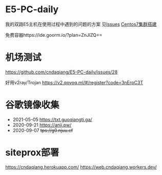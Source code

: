 # E5-PC-daily
我的双路E5主机在使用过程中遇到的问题的方案
见[Issues](https://github.com/cndaqiang/E5-PC-daily/issues)
[Centos7集群搭建](https://cndaqiang.github.io//2019/09/19/Centos7-CC19/)

免费容器https://ide.goorm.io/?plan=ZnJlZQ==

# 机场测试
https://github.com/cndaqiang/E5-PC-daily/issues/28

好用v2ray/Trojan https://v2.qovoq.ml/#/register?code=3nErpC3T

# 谷歌镜像收集
- 2021-05-05 https://txt.guoqiangti.ga/
- 2020-09-21 https://anji.pw/ 
- 2020-09-07 ~~tps://g0.njuu.cf~~


# siteprox部署
https://cndaqiang.herokuapp.com/
https://web.cndaqiang.workers.dev/
